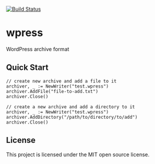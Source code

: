 [![Build Status](https://travis-ci.org/yani-/wpress.svg?branch=master)](https://travis-ci.org/yani-/wpress)

# wpress

WordPress archive format

## Quick Start
```
// create new archive and add a file to it
archiver, _ := NewWriter("test.wpress")
archiver.AddFile("file-to-add.txt")
archiver.Close()

// create a new archive and add a directory to it
archiver, _ := NewWriter("test.wpress")
archiver.AddDirectory("/path/to/directory/to/add")
archiver.Close()
```

## License

This project is licensed under the MIT open source license.
